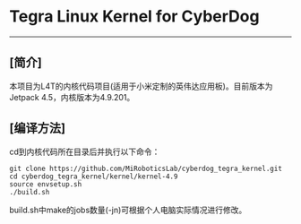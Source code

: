 # Tegra Linux Kernel for CyberDog

---
## **[简介]**

本项目为L4T的内核代码项目(适用于小米定制的英伟达应用板)。目前版本为Jetpack 4.5，内核版本为4.9.201。

## **[编译方法]**

cd到内核代码所在目录后并执行以下命令：

```
git clone https://github.com/MiRoboticsLab/cyberdog_tegra_kernel.git
cd cyberdog_tegra_kernel/kernel/kernel-4.9
source envsetup.sh
./build.sh
```

build.sh中make的jobs数量(-jn)可根据个人电脑实际情况进行修改。
